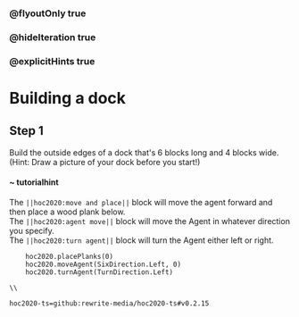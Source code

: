 ### @flyoutOnly true
### @hideIteration true
### @explicitHints true

# Building a dock

## Step 1
Build the outside edges of a dock that's 6 blocks long and 4 blocks wide. (Hint: Draw a picture of your dock before you start!)

#### ~ tutorialhint 
The ``||hoc2020:move and place||`` block will move the agent forward and then place a wood plank below.  
The ``||hoc2020:agent move||`` block will move the Agent in whatever direction you specify.  
The ``||hoc2020:turn agent||`` block will turn the Agent either left or right.  

```ghost
    hoc2020.placePlanks(0)
    hoc2020.moveAgent(SixDirection.Left, 0)
    hoc2020.turnAgent(TurnDirection.Left)  
```
```template
\\
```
```package
hoc2020-ts=github:rewrite-media/hoc2020-ts#v0.2.15
```